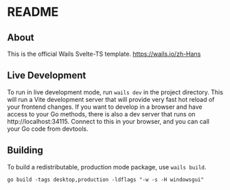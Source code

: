 # README

## About

This is the official Wails Svelte-TS template. https://wails.io/zh-Hans

## Live Development

To run in live development mode, run `wails dev` in the project directory. This will run a Vite development
server that will provide very fast hot reload of your frontend changes. If you want to develop in a browser
and have access to your Go methods, there is also a dev server that runs on http://localhost:34115. Connect
to this in your browser, and you can call your Go code from devtools.

## Building

To build a redistributable, production mode package, use `wails build`.


`go build -tags desktop,production -ldflags "-w -s -H windowsgui"`
